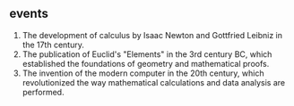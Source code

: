 ## events
1. The development of calculus by Isaac Newton and Gottfried Leibniz in the 17th century.
2. The publication of Euclid's "Elements" in the 3rd century BC, which established the foundations of geometry and mathematical proofs.
3. The invention of the modern computer in the 20th century, which revolutionized the way mathematical calculations and data analysis are performed.

